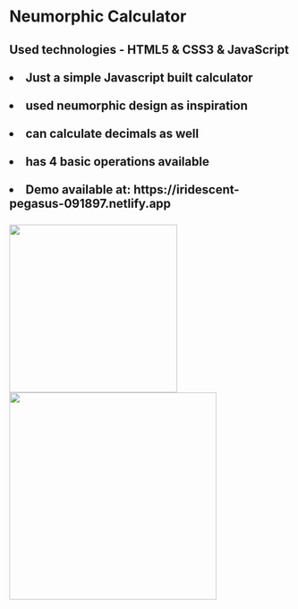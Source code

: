 # Neumorphic Calculator
<h2>Used technologies - HTML5 & CSS3 & JavaScript<br> <br>
<li> Just a simple Javascript built calculator </li><br>
<li>used neumorphic design as inspiration </li><br>
<li>can calculate decimals as well</li> <br>
<li>has 4 basic operations available </li><br>
<li>Demo available at: https://iridescent-pegasus-091897.netlify.app</li><br>
<img src="https://user-images.githubusercontent.com/68108917/200171808-5bd0f5ba-5a03-44d7-9ae5-ce7bb2025680.png" width=300>
<img src="https://user-images.githubusercontent.com/68108917/200171907-42d12242-88ff-4dd7-b846-156d6ca9dd76.png" width=370>
